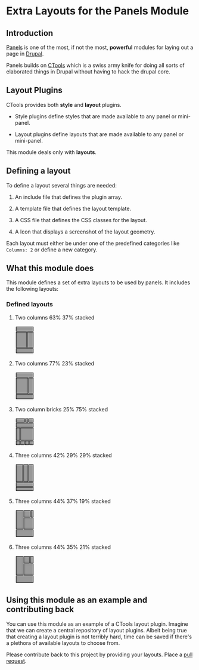 # Extra Layouts for the Panels Module

## Introduction

[Panels](http://drupal.org/project/panels) is one of the most, if not
the most, **powerful** modules for laying out a page in
[Drupal](http://drupal.org/project/drupal).

Panels builds on [CTools](http://drupal.org/project/ctools) which is
a swiss army knife for doing all sorts of elaborated things in Drupal
without having to hack the drupal core.

## Layout Plugins

CTools provides both **style** and **layout** plugins. 

 + Style plugins define styles that are made available to any panel or
   mini-panel. 
   
 + Layout plugins define layouts that are made available to any panel or
   mini-panel.
   
This module deals only with **layouts**.
 
## Defining a layout
 
To define a layout several things are needed:
 
 1. An include file that defines the plugin array.
  
 2. A template file that defines the layout template.
  
 3. A CSS file that defines the CSS classes for the layout.
  
 4. A Icon that displays a screenshot of the layout geometry.
 
 
Each layout must either be under one of the predefined categories
like `Columns: 2` or define a new category.
 
## What this module does
 
This module defines a set of extra layouts to be used by panels. It
includes the following layouts:
 
### Defined layouts

 1. Two columns 63% 37% stacked 

    ![two columns 63/37 stacked](https://github.com/perusio/panels_extra_layouts/raw/master/plugins/layouts/twocol_63_37_stacked/twocol_63_37_stacked.png)

 2. Two columns 77% 23% stacked 

    ![two columns 77/23 stacked](https://github.com/perusio/panels_extra_layouts/raw/master/plugins/layouts/twocol_77_23_stacked/twocol_77_23_stacked.png)

 3. Two column bricks 25% 75% stacked 

    ![two column bricks 72/25 stacked](https://github.com/perusio/panels_extra_layouts/raw/master/plugins/layouts/bricks_25_75_stacked/bricks_25_75_stacked.png)

 4. Three columns 42% 29% 29% stacked 

    ![three columns 42 29 29 stacked](https://github.com/perusio/panels_extra_layouts/raw/master/plugins/layouts/threecol_42_29_29_stacked/threecol_42_29_29_stacked.png)

 5. Three columns 44% 37% 19% stacked 

    ![three columns 44 37 19 stacked](https://github.com/perusio/panels_extra_layouts/raw/master/plugins/layouts/threecol_44_37_19_stacked/threecol_44_37_19_stacked.png)

 6. Three columns 44% 35% 21% stacked 

    ![three columns 44 35 21 stacked](https://github.com/perusio/panels_extra_layouts/raw/master/plugins/layouts/threecol_44_35_21_stacked/threecol_44_35_21_stacked.png)

## Using this module as an example and contributing back

You can use this module as an example of a CTools layout
plugin. Imagine that we can create a central repository of layout
plugins. Albeit being true that creating a layout plugin is not
terribly hard, time can be saved if there's a plethora of available
layouts to choose from.

Please contribute back to this project by providing your
layouts. Place a
[pull request](http://help.github.com/pull-requests/).
